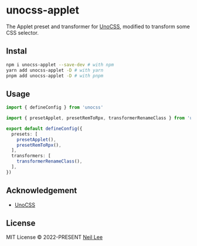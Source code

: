 # unocss-applet

The Applet preset and transformer for [UnoCSS](https://github.com/unocss/unocss), modified to transform some CSS selector.

## Instal

```bash
npm i unocss-applet --save-dev # with npm
yarn add unocss-applet -D # with yarn
pnpm add unocss-applet -D # with pnpm
```

## Usage

```ts
import { defineConfig } from 'unocss'

import { presetApplet, presetRemToRpx, transformerRenameClass } from 'unocss-applet'

export default defineConfig({
  presets: [
    presetApplet(),
    presetRemToRpx(),
  ],
  transformers: [
    transformerRenameClass(),
  ],
})
```

## Acknowledgement
- [UnoCSS](https://github.com/unocss/unocss)

## License

MIT License &copy; 2022-PRESENT [Neil Lee](https://github.com/zguolee)
